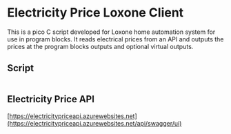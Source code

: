 # Electricity Price Loxone Client

This is a pico C script developed for Loxone home automation system for use in program blocks. 
It reads electrical prices from an API and outputs the prices at the program blocks outputs and 
optional virtual outputs.

## Script

```c:UpdateHourPrices/UpdateHourPrices.picoc

```

## Electricity Price API
[https://electricitypriceapi.azurewebsites.net](https://electricitypriceapi.azurewebsites.net/api/swagger/ui)
